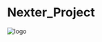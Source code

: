 # Nexter_Project

![logo](https://github.com/HidayahJadaan/Nexter_Project/assets/121747756/77dd3af7-4edf-4af9-b179-44802b4fab40)
